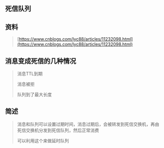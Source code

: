 ## 死信队列

## 资料

> [https://www.cnblogs.com/lyc88/articles/11232098.html](https://www.cnblogs.com/lyc88/articles/11232098.html)

## 消息变成死信的几种情况

> 消息TTL到期
>
> 消息被拒
>
> 队列到了最大长度

## 简述

> 消息和队列可以设置过期时间，消息过期后，会被转发到死信交换机，再由死信交换机分发到死信队列，然后正常消费
>
> 可以利用这个来做延时队列



